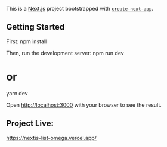 This is a [Next.js](https://nextjs.org/) project bootstrapped with [`create-next-app`](https://github.com/vercel/next.js/tree/canary/packages/create-next-app).

## Getting Started

First: npm install

Then, run the development server: npm run dev

# or

yarn dev

Open [http://localhost:3000](http://localhost:3000) with your browser to see the result.

## Project Live:

https://nextjs-list-omega.vercel.app/
